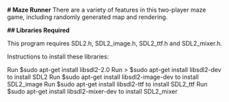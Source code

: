 **# Maze Runner**
There are a variety of features in this two-player maze game, including randomly generated map and rendering.


**## Libraries Required**

This program requires SDL2.h, SDL2_image.h, SDL2_ttf.h and SDL2_mixer.h.

Instructions to install these libraries:
 
 Run $sudo apt-get install libsdl2-2.0 
   Run > $sudo apt-get install libsdl2-dev to install SDL2
   Run $sudo apt-get install libsdl2-image-dev to install SDL2_image
   Run $sudo apt-get install libsdl2-ttf to install SDL2_ttf
   Run $sudo apt-get install libsdl2-mixer-dev to install SDL2_mixer
   
    
